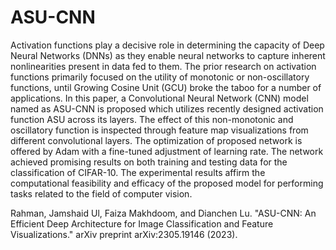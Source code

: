 # ASU-CNN

Activation functions play a decisive role in determining the capacity of Deep Neural Networks (DNNs) as they enable neural networks to capture inherent nonlinearities present in data fed to them. The prior research on activation functions primarily focused on the utility of monotonic or non-oscillatory functions, until Growing Cosine Unit (GCU) broke the taboo for a number of applications. In this paper, a Convolutional Neural Network (CNN) model named as ASU-CNN is proposed which utilizes recently designed activation function ASU across its layers. The effect of this non-monotonic and oscillatory function is inspected through feature map visualizations from different convolutional layers. The optimization of proposed network is offered by Adam with a fine-tuned adjustment of learning rate. The network achieved promising results on both training and testing data for the classification of CIFAR-10. The experimental results affirm the computational feasibility and efficacy of the proposed model for performing tasks related to the field of computer vision.


Rahman, Jamshaid Ul, Faiza Makhdoom, and Dianchen Lu. "ASU-CNN: An Efficient Deep Architecture for Image Classification and Feature Visualizations." arXiv preprint arXiv:2305.19146 (2023).
